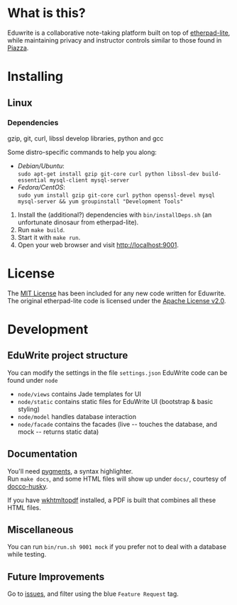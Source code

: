 # What is this?
Eduwrite is a collaborative note-taking platform built on top of [etherpad-lite](https://github.com/pita/etherpad-lite),
while maintaining privacy and instructor controls similar to those found in [Piazza](https://piazza.com/).

# Installing
## Linux

### Dependencies

gzip, git, curl, libssl develop libraries, python and gcc

Some distro-specific commands to help you along:

- *Debian/Ubuntu*:  
`sudo apt-get install gzip git-core curl python libssl-dev build-essential mysql-client mysql-server`
- *Fedora/CentOS*:  
`sudo yum install gzip git-core curl python openssl-devel mysql mysql-server && yum groupinstall "Development Tools"`

1.  Install the (additional?) dependencies with `bin/installDeps.sh` (an unfortunate dinosaur from etherpad-lite).
2.  Run `make build`.
3.  Start it with `make run`.
4.  Open your web browser and visit [http://localhost:9001](http://localhost:9001).

# License
The [MIT License](http://www.opensource.org/licenses/mit-license.php) has been included for any new code written for Eduwrite.  
The original etherpad-lite code is licensed under the [Apache License v2.0](http://www.apache.org/licenses/LICENSE-2.0.html).

# Development

## EduWrite project structure
You can modify the settings in the file `settings.json`
EduWrite code can be found under `node`

- `node/views` contains Jade templates for UI
- `node/static` contains static files for EduWrite UI (bootstrap & basic styling)
- `node/model` handles database interaction
- `node/facade` contains the facades (live -- touches the database, and mock -- returns static data)

## Documentation
You'll need [pygments](http://pygments.org/), a syntax highlighter.  
Run `make docs`, and some HTML files will show up under `docs/`, courtesy of [docco-husky](https://github.com/mbrevoort/docco-husky).

If you have [wkhtmltopdf](http://code.google.com/p/wkhtmltopdf/) installed, a PDF is built that combines all these HTML files.

## Miscellaneous
You can run `bin/run.sh 9001 mock` if you prefer not to deal with a database while testing.

## Future Improvements
Go to [issues](https://github.com/jiaweihli/eduwrite/issues), and filter using the blue `Feature Request` tag.
